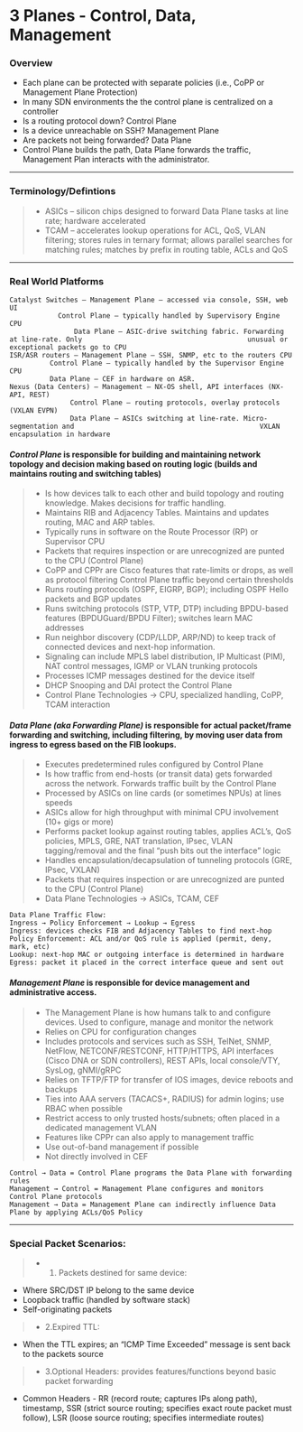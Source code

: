 # 3 Planes - Control, Data, Management

### Overview
* Each plane can be protected with separate policies (i.e., CoPP or Management Plane Protection)  
* In many SDN environments the the control plane is centralized on a controller  
* Is a routing protocol down? Control Plane  
* Is a device unreachable on SSH? Management Plane
* Are packets not being forwarded? Data Plane  
* Control Plane builds the path, Data Plane forwards the traffic, Management Plan interacts with the administrator.  
---
### Terminology/Defintions
> * ASICs – silicon chips designed to forward Data Plane tasks at line rate; hardware accelerated  
> * TCAM – accelerates lookup operations for ACL, QoS, VLAN filtering; stores rules in ternary format; allows parallel searches for matching rules; matches by prefix in routing table, ACLs and QoS  
---
### Real World Platforms
```
Catalyst Switches – Management Plane – accessed via console, SSH, web UI
		    Control Plane – typically handled by Supervisory Engine CPU
	            Data Plane – ASIC-drive switching fabric. Forwarding at line-rate. Only 			                            unusual or exceptional packets go to CPU
ISR/ASR routers – Management Plane – SSH, SNMP, etc to the routers CPU
		  Control Plane – typically handled by the Supervisor Engine CPU
		  Data Plane – CEF in hardware on ASR.
Nexus (Data Centers) – Management – NX-OS shell, API interfaces (NX-API, REST)
		       Control Plane – routing protocols, overlay protocols (VXLAN EVPN)
		       Data Plane – ASICs switching at line-rate. Micro-segmentation and 			                                  VXLAN encapsulation in hardware
```

#### *Control Plane* is responsible for building and maintaining network topology and decision making based on routing logic (builds and maintains routing and switching tables)
> * Is how devices talk to each other and build topology and routing knowledge. Makes decisions for traffic handling.  
> * Maintains RIB and Adjacency Tables. Maintains and updates routing, MAC and ARP tables.  
> * Typically runs in software on the Route Processor (RP) or Supervisor CPU  
> * Packets that requires inspection or are unrecognized are punted to the CPU (Control Plane)  
> * CoPP and CPPr are Cisco features that rate-limits or drops, as well as protocol filtering Control Plane traffic beyond certain thresholds  
> * Runs routing protocols (OSPF, EIGRP, BGP); including OSPF Hello packets and BGP updates  
> * Runs switching protocols (STP, VTP, DTP) including BPDU-based features (BPDUGuard/BPDU Filter); switches learn MAC addresses
> * Run neighbor discovery (CDP/LLDP, ARP/ND) to keep track of connected devices and next-hop information.
> * Signaling can include MPLS label distribution, IP Multicast (PIM), NAT control messages, IGMP or VLAN trunking protocols
> * Processes ICMP messages destined for the device itself
> * DHCP Snooping and DAI protect the Control Plane
> * Control Plane Technologies → CPU, specialized handling, CoPP, TCAM interaction


#### *Data Plane (aka Forwarding Plane)* is responsible for actual packet/frame forwarding and switching, including filtering, by moving user data from ingress to egress based on the FIB lookups.
> * Executes predetermined rules configured by Control Plane  
> * Is how traffic from end-hosts (or transit data) gets forwarded across the network. Forwards traffic built by the Control Plane  
> * Processed by ASICs on line cards (or sometimes NPUs) at lines speeds  
> * ASICs allow for high throughput with minimal CPU involvement (10+ gigs or more)  
> * Performs packet lookup against routing tables, applies ACL’s, QoS policies, MPLS, GRE, NAT translation, IPsec, VLAN tagging/removal and the final “push bits out the interface” logic  
> * Handles encapsulation/decapsulation of tunneling protocols (GRE, IPsec, VXLAN)  
> * Packets that requires inspection or are unrecognized are punted to the CPU (Control Plane)  
> * Data Plane Technologies → ASICs, TCAM, CEF  

```
Data Plane Traffic Flow:
Ingress → Policy Enforcement → Lookup → Egress
Ingress: devices checks FIB and Adjacency Tables to find next-hop
Policy Enforcement: ACL and/or QoS rule is applied (permit, deny, mark, etc)
Lookup: next-hop MAC or outgoing interface is determined in hardware
Egress: packet it placed in the correct interface queue and sent out
```

#### *Management Plane* is responsible for device management and administrative access.
> * The Management Plane is how humans talk to and configure devices. Used to configure, manage and monitor the network  
> * Relies on CPU for  configuration changes  
> * Includes protocols and services such as SSH, TelNet, SNMP, NetFlow, NETCONF/RESTCONF, HTTP/HTTPS, API interfaces (Cisco DNA or SDN controllers), REST APIs, local console/VTY, SysLog, gNMI/gRPC  
> * Relies on TFTP/FTP for transfer of IOS images, device reboots and backups  
> * Ties into AAA servers (TACACS+, RADIUS) for admin logins; use RBAC when possible  
> * Restrict access to only trusted hosts/subnets; often placed in a dedicated management VLAN  
> * Features like CPPr can also apply to management traffic  
> * Use out-of-band management if possible  
> * Not directly involved in CEF  

```
Control → Data = Control Plane programs the Data Plane with forwarding rules  
Management → Control = Management Plane configures and monitors Control Plane protocols  
Management → Data = Management Plane can indirectly influence Data Plane by applying ACLs/QoS Policy  
```
---
### Special Packet Scenarios:
>* 1. Packets destined for same device:  
* Where SRC/DST IP belong to the same device  
* Loopback traffic (handled by software stack)  
* Self-originating packets  
> * 2.Expired TTL:  
* When the TTL expires; an “ICMP Time Exceeded” message is sent back to the packets source  
> * 3.Optional Headers: provides features/functions beyond basic packet forwarding  
* Common Headers - RR (record route; captures IPs along path), timestamp, SSR (strict source routing; specifies exact route packet must follow), LSR (loose source routing; specifies intermediate routes)  
